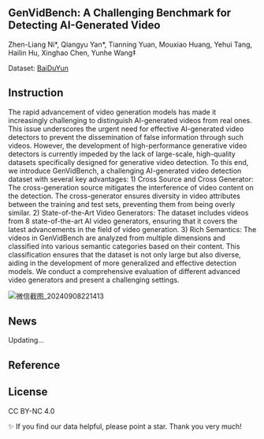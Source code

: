 ## GenVidBench: A Challenging Benchmark for Detecting AI-Generated Video
Zhen-Liang Ni*, Qiangyu Yan*, Tianning Yuan, Mouxiao Huang, Yehui Tang, Hailin Hu, Xinghao Chen, Yunhe Wang‡

Dataset: [BaiDuYun](https://pan.baidu.com/s/1N0maI7T1UxFAfV9mB5_XKA?pwd=59x4) 

Instruction
---
The rapid advancement of video generation models has made it increasingly challenging to distinguish AI-generated videos from real ones. This issue underscores the urgent need for effective AI-generated video detectors to prevent the dissemination of false information through such videos. However, the development of high-performance generative video detectors is currently impeded by the lack of large-scale, high-quality datasets specifically designed for generative video detection. To this end, we introduce GenVidBench, a challenging AI-generated video detection dataset with several key advantages: 1) Cross Source and Cross Generator: The cross-generation source mitigates the interference of video content on the detection. The cross-generator ensures diversity in video attributes between the training and test sets, preventing them from being overly similar. 2) State-of-the-Art Video Generators: The dataset includes videos from 8 state-of-the-art AI video generators, ensuring that it covers the latest advancements in the field of video generation. 3) Rich Semantics: The videos in GenVidBench are analyzed from multiple dimensions and classified into various semantic categories based on their content. This classification ensures that the dataset is not only large but also diverse, aiding in the development of more generalized and effective detection models. We conduct a comprehensive evaluation of different advanced video generators and present a challenging settings.

![微信截图_20240908221413](https://github.com/user-attachments/assets/8e34a3fe-5dfa-4424-8657-7290d5a0248a)

News
---
Updating...

Reference
---

License
---
CC BY-NC 4.0

✨ If you find our data helpful, please point a star. Thank you very much!
